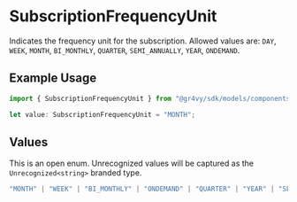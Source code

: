 # SubscriptionFrequencyUnit

Indicates the frequency unit for the subscription. Allowed values are: `DAY`, `WEEK`, `MONTH`, `BI_MONTHLY`, `QUARTER`, `SEMI_ANNUALLY`, `YEAR`, `ONDEMAND`.

## Example Usage

```typescript
import { SubscriptionFrequencyUnit } from "@gr4vy/sdk/models/components";

let value: SubscriptionFrequencyUnit = "MONTH";
```

## Values

This is an open enum. Unrecognized values will be captured as the `Unrecognized<string>` branded type.

```typescript
"MONTH" | "WEEK" | "BI_MONTHLY" | "ONDEMAND" | "QUARTER" | "YEAR" | "SEMI_ANNUALLY" | "DAY" | Unrecognized<string>
```